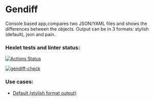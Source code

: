 <h1><b> Gendiff </b></h1>
<p> Console based app,compares two JSON/YAML files and shows the differences between the objects. Output can be in 3 formats: stylish (default), json and pain.</p>

### Hexlet tests and linter status:
[![Actions Status](https://github.com/rus-yanov/java-project-71/workflows/hexlet-check/badge.svg)](https://github.com/rus-yanov/java-project-71/actions)

[![gendiff-check](https://github.com/rus-yanov/java-project-71/actions/workflows/gendiff-check.yml/badge.svg?branch=main)](https://github.com/rus-yanov/java-project-71/actions/workflows/gendiff-check.yml)

<h3><b> Use cases:</b></h3> 
<ul>
  <li> <a href="https://asciinema.org/a/IjgbunE0wQuuSML1UaFd37NHR">Default (stylish format output)</a> </li>
</ul>

